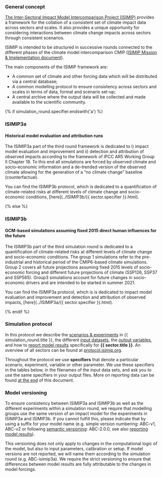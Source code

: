 ### General concept

[The Inter-Sectoral Impact Model Intercomparison Project (ISIMIP)](https://www.isimip.org) provides a framework for the collation of a consistent set of climate impact data across sectors and scales. It also provides a unique opportunity for considering interactions between climate change impacts across sectors through consistent scenarios.

ISIMIP is intended to be structured in successive rounds connected to the different phases of the climate model intercomparison CMIP ([ISIMIP Mission & Implementation document](https://www.isimip.org/documents/355/MissionAndImplementation_12Sep2018.pdf)).

The main components of the ISIMIP framework are:

* A common set of climate and other forcing data which will be distributed via a central database;
* A common modelling protocol to ensure consistency across sectors and scales in terms of data, format and scenario set-up;
* A central archive where the output data will be collected and made available to the scientific community.

{% if simulation_round.specifier.endswith('a') %}

### ISIMIP3a

#### Historical model evaluation and attribution runs

The ISIMIP3a part of the third round framework is dedicated to i) impact model evaluation and improvement and ii) detection and attribution of observed impacts according to the framework of IPCC AR5 Working Group II Chapter 18. To this end all simulations are forced by observed climate and socio-economic information and a de-trended version of the observed climate allowing for the generation of a “no climate change” baseline (counterfactual).

You can find the ISIMIP3b protocol, which is dedicated to a quantification of climate-related risks at different levels of climate change and socio-economic conditions, [here](../ISIMIP3b/{{ sector.specifier }}.html).

{% else %}

### ISIMIP3b

#### GCM-based simulations assuming fixed 2015 direct human influences for the future

The ISIMIP3b part of the third simulation round is dedicated to a quantification of climate-related risks at different levels of climate change and socio-economic conditions. The group 1 simulations refer to the pre-industrial and historical period of the CMIP6-based climate simulations. Group 2 covers all future projections assuming fixed 2015 levels of socio-economic forcing and different future projections of climate (SSP126, SSP37 and SSP585). Group3 simulations account for future changes in socio-economic drivers and are intended to be started in summer 2021.

You can find the ISIMIP3a protocol, which is is dedicated to impact model evaluation and improvement and detection and attribution of observed impacts, [here](../ISIMIP3a/{{ sector.specifier }}.html).

{% endif %}

### Simulation protocol

In this protocol we describe the [scenarios & experiments](#scenarios-experiments) in {{ simulation_round.title }}, the different [input datasets](#input-data), the [output variables](#output-data), and how to [report model results](#reporting-model-results) specifically for **{{ sector.title }}**. An overview of all sectors can be found at [protocol.isimip.org](https://protocol.isimip.org).

Throughout the protocol we use **specifiers** that denote a particular scenario, experiment, variable or other parameter. We use these specifiers in the tables below, in the filenames of the input data sets, and ask you to use the same specifiers in your output files. More on reporting data can be found [at the end](#reporting-model-results) of this document.

### Model versioning

To ensure consistency between ISIMIP3a and ISIMIP3b as well as the different experiments within a simulation round, we require that modelling groups use the same version of an impact model for the experiments in ISIMIP3a and ISIMIP3b. If you cannot fulfill this, please indicate that by using a suffix for your model name (e.g. simple version numbering: ABC-v1, ABC-v2 or following [semantic versioning](https://semver.org): ABC-2.0.0, see also [reporting model results](#reporting-model-results)).

This versioning does not only apply to changes in the computational logic of the model, but also to input parameters, calibration or setup. If model versions are not reported, we will name them according to the simulation round (e.g. ABC-isimip3a). We require the strict versioning to ensure that differences between model results are fully attributable to the changes in model forcings.
